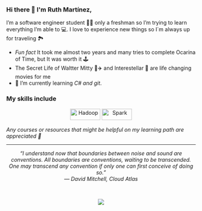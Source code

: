 
### Hi there 🦋 I'm Ruth Martínez,

I’m a software engineer student 👩‍💻 only a freshman so I’m trying to learn everything I’m able to 💻. I love to experience new things so I`m always up for traveling 🏞️
 


-  *Fun fact* It took me almost two years and many tries to complete Ocarina of Time, but It was worth it 🕹️
- The Secret Life of Waltter Mitty 💼✈️
 and Interestellar 🌌
 are life changing movies for me
- 🌱 I’m currently learning *C# and git*.

### My skills include



<p align="center">
	<img title="Hadoop" alt="Hadoop" src="https://img.shields.io/badge/Python-3776AB?style=for-the-badge&logo=python&logoColor=white" width="80" height="30" />
	<img title="Spark" alt="Spark" src="https://img.shields.io/badge/C%2B%2B-00599C?style=for-the-badge&logo=c%2B%2B&logoColor=white" width="80" height="30" />
	
</p>

<!--
*Thomas-George-T/Thomas-George-T* is a ✨ special ✨ repository because its `README.md` (this file) appears on your GitHub profile.
T
Here are some ideas to get you started:

- 🔭 I’m currently working on ...
- 🌱 I’m currently learning ...
- 👯 I’m looking to collaborate on ...
- 🤔 I’m looking for help with ...
- 💬 Ask me about ...
- 📫 How to reach me: ...
- 😄 Pronouns: ...
- ⚡ Fun fact: ...
-->

    
*Any courses or resources that might be helpful on my learning path are appreciated 🚀*

<hr>
<p align="center">
   <i>“I understand now that boundaries between noise and sound are conventions. All boundaries are conventions, waiting to be transcended. One may transcend any convention if only one can first conceive of doing so.” </i>
   <br>
   <i>― David Mitchell, Cloud Atlas</i>
   <br>
</p>
<br>	

<p align="center">
<a target="_blank" href="mailto:sarahimartinez73593@gmail.com"><img src="https://img.shields.io/badge/-Gmail-D14836?style=for-the-badge&logo=Gmail&logoColor=white"></img></a>
